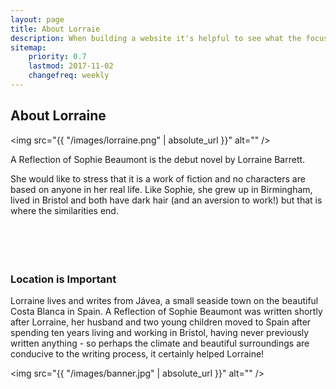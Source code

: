 ```yaml
---
layout: page
title: About Lorraie
description: When building a website it's helpful to see what the focus of your site is. This page is an example of how to show a website's focus.
sitemap:
    priority: 0.7
    lastmod: 2017-11-02
    changefreq: weekly
---
```

## About Lorraine

<span class="image left"><img src="{{ "/images/lorraine.png" | absolute_url }}" alt="" /></span>

A Reflection of Sophie Beaumont is the debut novel by Lorraine Barrett.

She would like to stress that it is a work of fiction and no characters are based on anyone in her real life. Like Sophie, she grew up in Birmingham, lived in Bristol and both have dark hair (and an aversion to work!) but that is where the similarities end.
<br />
<br />
<br />
<br />
<br />
### Location is Important
<div class="box">
  <p>
    Lorraine lives and writes from Jávea, a small seaside town on the beautiful Costa Blanca in Spain. A Reflection of Sophie Beaumont was written shortly after Lorraine, her husband and two young children moved to Spain after spending ten years living and working in Bristol, having never previously written anything - so perhaps the climate and beautiful surroundings are conducive to the writing process, it certainly helped Lorraine!
  </p>
</div>

<span class="image main"><img src="{{ "/images/banner.jpg" | absolute_url }}" alt="" /></span>

